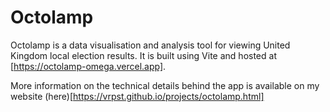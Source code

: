 # Octolamp
Octolamp is a data visualisation and analysis tool for viewing United Kingdom local election results. It is built using Vite and hosted at [https://octolamp-omega.vercel.app].

More information on the technical details behind the app is available on my website (here)[https://vrpst.github.io/projects/octolamp.html]